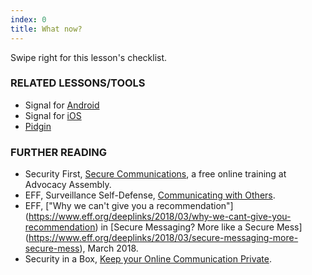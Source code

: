 ```yaml
---
index: 0
title: What now?
---
```

Swipe right for this lesson's checklist.

### RELATED LESSONS/TOOLS

*   Signal for [Android](umbrella://lesson/signal-for-android)
*	Signal for [iOS](umbrella://lesson/signal-for-iOS)
*  	[Pidgin](umbrella://lesson/pidgin)

### FURTHER READING

* 	Security First, [Secure Communications](https://advocacyassembly.org/en/courses/33/#/chapter/1/lesson/1), a free online training at Advocacy Assembly. 
*   EFF, Surveillance Self-Defense, [Communicating with Others](https://ssd.eff.org/en/module/communicating-others).
*	EFF, ["Why we can't give you a recommendation"] (https://www.eff.org/deeplinks/2018/03/why-we-cant-give-you-recommendation) in [Secure Messaging? More like a Secure Mess] (https://www.eff.org/deeplinks/2018/03/secure-messaging-more-secure-mess), March 2018.
*   Security in a Box, [Keep your Online Communication Private](https://securityinabox.org/en/guide/secure-communication).